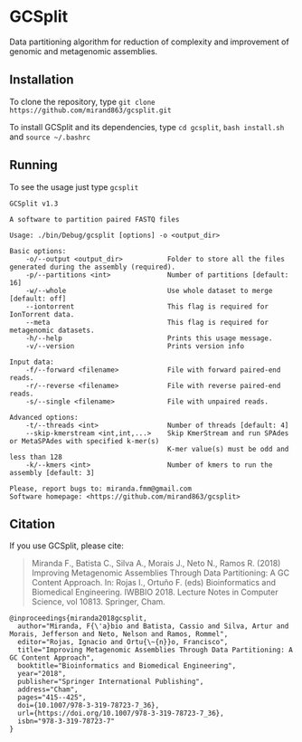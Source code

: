 # GCSplit

Data partitioning algorithm for reduction of complexity and improvement of genomic and metagenomic assemblies.

## Installation

To clone the repository, type `git clone https://github.com/mirand863/gcsplit.git`

To install GCSplit and its dependencies, type `cd gcsplit`, `bash install.sh` and `source ~/.bashrc`

## Running

To see the usage just type `gcsplit`

~~~
GCSplit v1.3

A software to partition paired FASTQ files

Usage: ./bin/Debug/gcsplit [options] -o <output_dir> 

Basic options:
    -o/--output <output_dir>           Folder to store all the files generated during the assembly (required).
    -p/--partitions <int>              Number of partitions [default: 16]
    -w/--whole                         Use whole dataset to merge [default: off]
    --iontorrent                       This flag is required for IonTorrent data.
    --meta                             This flag is required for metagenomic datasets.
    -h/--help                          Prints this usage message.
    -v/--version                       Prints version info

Input data:
    -f/--forward <filename>            File with forward paired-end reads.
    -r/--reverse <filename>            File with reverse paired-end reads.
    -s/--single <filename>             File with unpaired reads.

Advanced options:
    -t/--threads <int>                 Number of threads [default: 4]
    --skip-kmerstream <int,int,...>    Skip KmerStream and run SPAdes or MetaSPAdes with specified k-mer(s)
                                       K-mer value(s) must be odd and less than 128
    -k/--kmers <int>                   Number of kmers to run the assembly [default: 3]

Please, report bugs to: miranda.fmm@gmail.com
Software homepage: <https://github.com/mirand863/gcsplit>
~~~

## Citation

If you use GCSplit, please cite:

>Miranda F., Batista C., Silva A., Morais J., Neto N., Ramos R. (2018) Improving Metagenomic Assemblies Through Data Partitioning: A GC Content Approach. In: Rojas I., Ortuño F. (eds) Bioinformatics and Biomedical Engineering. IWBBIO 2018. Lecture Notes in Computer Science, vol 10813. Springer, Cham.

```
@inproceedings{miranda2018gcsplit,
  author="Miranda, F{\'a}bio and Batista, Cassio and Silva, Artur and Morais, Jefferson and Neto, Nelson and Ramos, Rommel",
  editor="Rojas, Ignacio and Ortu{\~{n}}o, Francisco",
  title="Improving Metagenomic Assemblies Through Data Partitioning: A GC Content Approach",
  booktitle="Bioinformatics and Biomedical Engineering",
  year="2018",
  publisher="Springer International Publishing",
  address="Cham",
  pages="415--425",
  doi={10.1007/978-3-319-78723-7_36},
  url={https://doi.org/10.1007/978-3-319-78723-7_36},
  isbn="978-3-319-78723-7"
}
```
